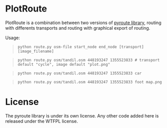 PlotRoute
=========

PlotRoute is a combination between two versions of [pyroute library](http://wiki.openstreetmap.org/wiki/PyrouteLib), routing with differents transports and routing with graphical export of routing.

Usage:
>```python route.py osm-file start_node end_node [transport] [image_filename]```
  
>```python route.py osm/tandil.osm 448193247 1355523833 # transport default "cycle", image default "plot.png"```

>```python route.py osm/tandil.osm 448193247 1355523833 car```

>```python route.py osm/tandil.osm 448193247 1355523833 foot map.png```

License
=======

The pyroute library is under its own license. Any other code added here is released under the WTFPL license.